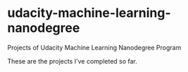 # udacity-machine-learning-nanodegree
Projects of Udacity Machine Learning Nanodegree Program

These are the projects I've completed so far.
